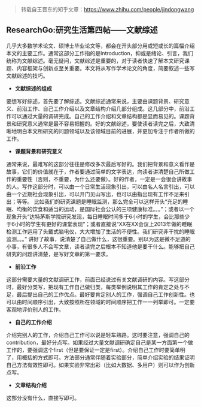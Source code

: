 > 转载自王晋东的知乎文章：https://www.zhihu.com/people/jindongwang



##  ResearchGo:研究生活第四帖——文献综述

几乎大多数学术论文、硕博士毕业论文等，都会在开头部分用或短或长的篇幅介绍本文的主要工作。通常这部分工作指的是Introduction，抑或是绪论、引言，我们统称为文献综述。毫无疑问，文献综述是重要的，对于读者快速了解本文研究课题、内容框架与创新点至关重要。本文将从写作学术论文的角度，简要叙述一些写文献综述的技巧。

- **文献综述的组成**

要想写好综述，首先要了解综述。文献综述通常来说，主要由课题背景、研究意义、前沿工作、自己工作介绍以及文章结构介绍几部分组成。这几部分中，前沿工作可以通过大量的调研完成。自己的工作介绍和文章结构都是显而易见的。课题背景和研究意义通常是最不容易把握的。好的文献综述，要使读者读完之后，大致清晰地明白本文所研究的问题领域以及该领域目前的进展，并更加专注于作者所做的工作。

- **课题背景和研究意义**

通常来说，最难写的这部分往往是修改多次最后写好的。我们把背景和意义看作是故事，它们的价值就在于，作者要通过简单的文字表达，向读者讲清楚自己所做工作的重要性（否则，不重要，为什么还要做）。好的作者，一定是一会很会讲故事的人。写作这部分时，可以由一个日常生活现象引出，可以由名人名言引出，可以由一个近期社会现象引出，可以开门见山写出，也可以由指出现有工作不足来引出；等等。
比如我们的研究课题是睡眠监测，那么完全可以这样开头“充足的睡眠、均衡的饮食和适当的运动，是国际社会公认的三项健康标准。。。”；或者以一个现象开头“达特茅斯学院研究发现，每日睡眠时间多于6小时的学生，会比那些少于6小时的学生有更好的课堂表现”；或者直接说“XX在XX会议上2013年做的睡眠检测工作运用了头戴式脑电仪，大大增加了生活的不便性。我们研究非干扰的睡眠监测。。。”
讲好了故事，说清楚了自己做什么，这很重要。别以为这是微不足道的小事，有很多人不会写文章，读者读完之后根本不知道他是要干什么。能够把自己研究的问题讲清楚，是写好文章的第一要求。

- **前沿工作**

这部分需要大量的文献调研工作，前面已经说过有关文献调研的内容。写这部分时，最好分类写，把现有工作自己做归类，每类举例说明其工作的肯定之处与不足，最后提出自己的工作优点。最好要肯定别人的工作，强调自己工作创新性。也可以由时间顺序引出，大致按照所在领域的时间顺序把工作一一列举即可。一定要客观地评价别人的工作。

- **自己的工作介绍**

介绍完别人的工作，介绍自己工作可以说是轻车熟路。这时要注意，强调自己的contribution，最好分点写。如果经过大量文献调研确定自己是某一方面第一个做工作的，要强调这个first（但是要保证一定是first）。介绍自己工作时要简单明了，用概括的方式即可。方法部分通常伴随着实验部分，简单介绍实验的结果证明自己方法有效性即可。如果实验非常出彩（比如大数据、多用户）则可以作为创新点写。

- **文章结构介绍**

这部分没有什么，直接写即可。
